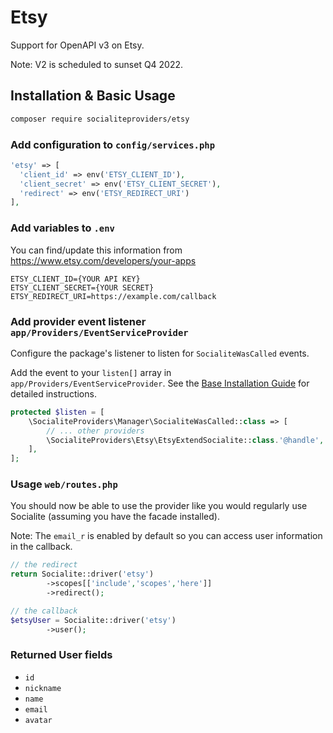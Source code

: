 # Etsy

Support for OpenAPI v3 on Etsy.

Note: V2 is scheduled to sunset Q4 2022.

## Installation & Basic Usage

```bash
composer require socialiteproviders/etsy
```

### Add configuration to `config/services.php`

```php
'etsy' => [    
  'client_id' => env('ETSY_CLIENT_ID'),  
  'client_secret' => env('ETSY_CLIENT_SECRET'),  
  'redirect' => env('ETSY_REDIRECT_URI') 
],
```

### Add variables to `.env`
You can find/update this information from https://www.etsy.com/developers/your-apps
```
ETSY_CLIENT_ID={YOUR API KEY}
ETSY_CLIENT_SECRET={YOUR SECRET}
ETSY_REDIRECT_URI=https://example.com/callback
```

### Add provider event listener `app/Providers/EventServiceProvider`

Configure the package's listener to listen for `SocialiteWasCalled` events.

Add the event to your `listen[]` array in `app/Providers/EventServiceProvider`. See the [Base Installation Guide](https://socialiteproviders.com/usage/) for detailed instructions.

```php
protected $listen = [
    \SocialiteProviders\Manager\SocialiteWasCalled::class => [
        // ... other providers
        \SocialiteProviders\Etsy\EtsyExtendSocialite::class.'@handle',
    ],
];
```

### Usage `web/routes.php`

You should now be able to use the provider like you would regularly use Socialite (assuming you have the facade installed).

Note: The `email_r` is enabled by default so you can access user information in the callback. 

```php
// the redirect
return Socialite::driver('etsy')
        ->scopes[['include','scopes','here']]  
        ->redirect();

// the callback
$etsyUser = Socialite::driver('etsy')
        ->user();
```

### Returned User fields

- ``id``
- ``nickname``
- ``name``
- ``email``
- ``avatar``
